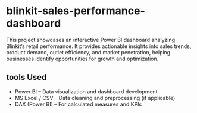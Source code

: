 # blinkit-sales-performance-dashboard
This project showcases an interactive Power BI dashboard analyzing Blinkit’s retail performance. It provides actionable insights into sales trends, product demand, outlet efficiency, and market penetration, helping businesses identify opportunities for growth and optimization.
## tools Used
- Power BI – Data visualization and dashboard development
- MS Excel / CSV – Data cleaning and preprocessing (if applicable)
- DAX (Power BI) – For calculated measures and KPIs

